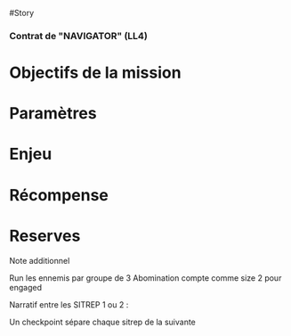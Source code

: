 #Story
### Contrat de "NAVIGATOR" (LL4)

# Objectifs de la mission

# Paramètres

# Enjeu

# Récompense

# Reserves


Note additionnel 

Run les ennemis par groupe de 3
Abomination compte comme size 2 pour engaged

Narratif entre les SITREP 1 ou 2 :

Un checkpoint sépare chaque sitrep de la suivante